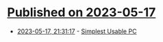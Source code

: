 # [Published on 2023-05-17](index.md)

* [2023-05-17, 21:31:17](https://lobste.rs/s/ql5zgd/simplest_usable_pc) - [Simplest Usable PC](https://www.youtube.com/watch?v=0u8IqqJ-YSI&list=PLYlQj5cfIcBU5SqFe6Uz4Q31_6VZyZ8h5&index=14)
